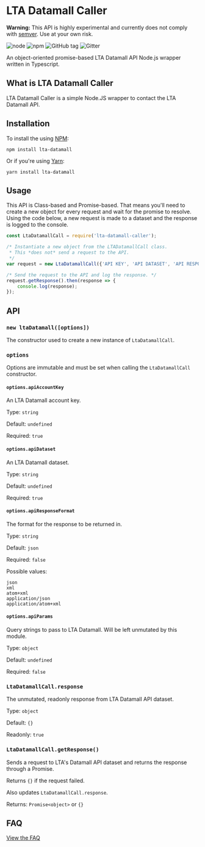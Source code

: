 # LTA Datamall Caller
**Warning:** This API is highly experimental and currently does not comply with [semver](https://semver.org/). Use at your own risk.

![node](https://img.shields.io/node/v/lta-datamall-caller/latest.svg?style=flat-square)
![npm](https://img.shields.io/npm/v/lta-datamall-caller.svg?style=flat-square)
![GitHub tag](https://img.shields.io/github/tag/lta-datamall/node-module.svg?style=flat-square)
![Gitter](https://img.shields.io/gitter/room/nwjs/nw.js.svg?style=flat-square)

An object-oriented promise-based LTA Datamall API Node.js wrapper written in Typescript.

## What is LTA Datamall Caller
LTA Datamall Caller is a simple Node.JS wrapper to contact the LTA Datamall API.

## Installation
To install the using [NPM](https://www.npmjs.com/):
```
npm install lta-datamall
```

Or if you're using [Yarn](https://yarnpkg.com/en/):
```
yarn install lta-datamall
```

## Usage
This API is Class-based and Promise-based. That means you'll need to create a new object for every request and wait for the promise to resolve.
Using the code below, a new request is made to a dataset and the response is logged to the console. 

```Javascript
const LtaDatamallCall = require('lta-datamall-caller');

/* Instantiate a new object from the LTADatamallCall class. 
 * This *does not* send a request to the API.
 */
var request = new LtaDatamallCall({'API KEY', 'API DATASET', 'API RESPONSE FORMAT', { API PARAMS });

/* Send the request to the API and log the response. */
request.getResponse().then(response => {
    console.log(response);
});
```

## API
### `new ltaDatamall([options])`
The constructor used to create a new instance of `LtaDatamallCall`.

### `options`
Options are immutable and must be set when calling the `LtaDatamallCall` constructor.

#### `options.apiAccountKey`
An LTA Datamall account key.

Type: `string`

Default: `undefined`

Required: `true`

#### `options.apiDataset`
An LTA Datamall dataset.

Type: `string`

Default: `undefined`

Required: `true`

#### `options.apiResponseFormat`
The format for the response to be returned in.

Type: `string`

Default: `json`

Required: `false`

Possible values:
```
json
xml
atom+xml
application/json
application/atom+xml
```

#### `options.apiParams`
Query strings to pass to LTA Datamall. Will be left unmutated by this module.

Type: `object`

Default: `undefined`

Required: `false`

### `LtaDatamallCall.response`
The unmutated, readonly response from LTA Datamall API dataset.

Type: `object`

Default: `{}`

Readonly: `true`

### `LtaDatamallCall.getResponse()`
Sends a request to LTA's Datamall API dataset and returns the response through a Promise.

Returns `{}` if the request failed.

Also updates `LtaDatamallCall.response`.

Returns: `Promise<object>` or `{}`

## FAQ
[View the FAQ](https://www.google.com)